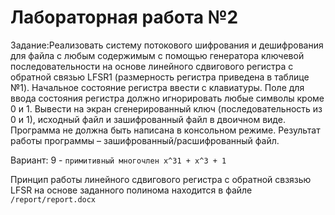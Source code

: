 # Лабораторная работа №2

Задание:Реализовать систему потокового шифрования и дешифрования для файла с любым содержимым с помощью генератора ключевой последовательности на основе линейного сдвигового регистра с обратной связью LFSR1 (размерность регистра приведена в таблице №1). Начальное состояние регистра ввести с клавиатуры. Поле для ввода состояния регистра должно игнорировать любые символы кроме 0 и 1. Вывести на экран сгенерированный ключ (последовательность из 0 и 1), исходный файл и зашифрованный файл в двоичном виде. Программа не должна быть написана в консольном режиме. Результат работы программы – зашифрованный/расшифрованный файл.

Вариант: 9 - `примитивный многочлен x^31 + x^3 + 1`

Принцип работы линейного сдвигового регистра с обратной свзязью LFSR на основе заданного полинома находится в файле `/report/report.docx`
